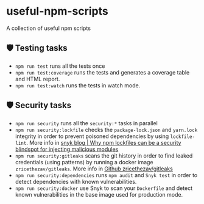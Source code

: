 # useful-npm-scripts
A collection of useful npm scripts

## :shield: Testing tasks

- `npm run test` runs all the tests once
- `npm run test:coverage` runs the tests and generates a coverage table and HTML report.
- `npm run test:watch` runs the tests in watch mode.

## :shield: Security tasks

- `npm run security` runs all the `security:*` tasks in parallel
- `npm run security:lockfile` checks the `package-lock.json` and `yarn.lock` integrity in order to prevent poisoned dependencies by using `lockfile-lint`. More info in [snyk blog | Why npm lockfiles can be a security blindspot for injecting malicious modules](https://snyk.io/blog/why-npm-lockfiles-can-be-a-security-blindspot-for-injecting-malicious-modules/)
- `npm run security:gitleaks` scans the git history in order to find leaked credentials (using patterns) by running a docker image `zricethezav/gitleaks`. More info in [Github zricethezav/gitleaks](https://github.com/zricethezav/gitleaks)
- `npm run security:dependencies` runs `npm audit` and `Snyk test` in order to detect dependencies with known vulnerabilities.
- `npm run security:docker` use Snyk to scan your `Dockerfile` and detect known vulnerabilities in the base image used for production mode.
